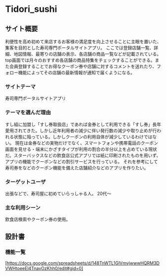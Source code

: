 # Tidori_sushi

## サイト概要
利便性を高め初めて来店するお客様の満足度を向上させることに主眼を置いた、集客を目的とした寿司専門ポータルサイトアプリ。
ここでは登録店舗一覧、詳細、地図情報、最寄りの店舗の表示、各店舗の商品一覧などが記載されている。top画面では月々のおすすめ各店舗の商品特集をチェックすることができる。また会員登録することでお得なクーポン券や店舗に対するコメントを送れたり、フォロー機能によってその店舗の最新情報が通知で届くようになる。


### サイトテーマ
寿司専門ポータルサイトアプリ

### テーマを選んだ理由
すし組に加盟し「すし券取扱店」であれば金券として利用できる「すし券」長年愛用されてきた。しかし近年利用者の減少に伴い発行数の減少や取り止めが行われる状態に陥っている。しかしクーポンの利用自体が減少しているわけではない。
現在は金券などの実物だけでなく、スマートフォンや携帯電話のクーポン画面を見せる・端末にかざすタイプが利用の割合の半分以上を占めている現状だ。スターバックスなどの飲食店公式アプリでは紙に印刷されたものを用いず、アプリの機能でクーポンなどの割引サービスを行っている。
それを参考にして寿司券をなどのクーポン機能を備えた店舗紹介などのアプリを作りたい。

### ターゲットユーザ
出張などで、寿司屋に初めていらっしゃる人。
20代〜

### 主な利用シーン
飲食店検索やクーポン券の使用。

## 設計書

### 機能一覧
[https://docs.google.com/spreadsheets/d/148TnWTL1GlVmvjwwwHQRM3DVWHtoeeEl4TnavOzKhh0/edit#gid=0]

